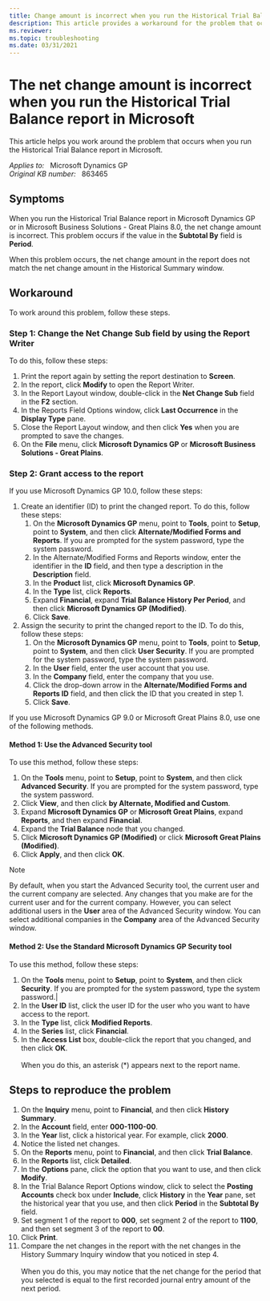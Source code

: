 ```yaml
---
title: Change amount is incorrect when you run the Historical Trial Balance report
description: This article provides a workaround for the problem that occurs when you run the Historical Trial Balance report in Microsoft.
ms.reviewer: 
ms.topic: troubleshooting
ms.date: 03/31/2021
---
```

# The net change amount is incorrect when you run the Historical Trial Balance report in Microsoft

This article helps you work around the problem that occurs when you run the Historical Trial Balance report in Microsoft.

_Applies to:_ &nbsp; Microsoft Dynamics GP  
_Original KB number:_ &nbsp; 863465

## Symptoms

When you run the Historical Trial Balance report in Microsoft Dynamics GP or in Microsoft Business Solutions - Great Plains 8.0, the net change amount is incorrect. This problem occurs if the value in the **Subtotal By** field is **Period**.

When this problem occurs, the net change amount in the report does not match the net change amount in the Historical Summary window.

## Workaround

To work around this problem, follow these steps.

### Step 1: Change the Net Change Sub field by using the Report Writer

To do this, follow these steps:

1. Print the report again by setting the report destination to **Screen**.
2. In the report, click **Modify** to open the Report Writer.
3. In the Report Layout window, double-click in the **Net Change Sub** field in the **F2** section.
4. In the Reports Field Options window, click **Last Occurrence** in the **Display Type** pane.
5. Close the Report Layout window, and then click **Yes** when you are prompted to save the changes.
6. On the **File** menu, click **Microsoft Dynamics GP** or **Microsoft Business Solutions - Great Plains**.

### Step 2: Grant access to the report

If you use Microsoft Dynamics GP 10.0, follow these steps:

1. Create an identifier (ID) to print the changed report. To do this, follow these steps:
    1. On the **Microsoft Dynamics GP** menu, point to **Tools**, point to **Setup**, point to **System**, and then click **Alternate/Modified Forms and Reports**. If you are prompted for the system password, type the system password.
    1. In the Alternate/Modified Forms and Reports window, enter the identifier in the **ID** field, and then type a description in the **Description** field.
    1. In the **Product** list, click **Microsoft Dynamics GP**.
    1. In the **Type** list, click **Reports**.
    1. Expand **Financial**, expand **Trial Balance History Per Period**, and then click **Microsoft Dynamics GP (Modified)**.
    1. Click **Save**.
2. Assign the security to print the changed report to the ID. To do this, follow these steps:
    1. On the **Microsoft Dynamics GP** menu, point to **Tools**, point to **Setup**, point to **System**, and then click **User Security**. If you are prompted for the system password, type the system password.
    1. In the **User** field, enter the user account that you use.
    1. In the **Company** field, enter the company that you use.
    1. Click the drop-down arrow in the **Alternate/Modified Forms and Reports ID** field, and then click the ID that you created in step 1.
    1. Click **Save**.

If you use Microsoft Dynamics GP 9.0 or Microsoft Great Plains 8.0, use one of the following methods.

#### Method 1: Use the Advanced Security tool

To use this method, follow these steps:

1. On the **Tools** menu, point to **Setup**, point to **System**, and then click **Advanced Security**. If you are prompted for the system password, type the system password.
2. Click **View**, and then click **by Alternate, Modified and Custom**.
3. Expand **Microsoft Dynamics GP** or **Microsoft Great Plains**, expand **Reports**, and then expand **Financial**.
4. Expand the **Trial Balance** node that you changed.
5. Click **Microsoft Dynamics GP (Modified)** or click **Microsoft Great Plains (Modified)**.
6. Click **Apply**, and then click **OK**.

> [!NOTE]
> By default, when you start the Advanced Security tool, the current user and the current company are selected. Any changes that you make are for the current user and for the current company. However, you can select additional users in the **User** area of the Advanced Security window. You can select additional companies in the **Company** area of the Advanced Security window.

#### Method 2: Use the Standard Microsoft Dynamics GP Security tool

To use this method, follow these steps:

1. On the **Tools** menu, point to **Setup**, point to **System**, and then click **Security**. If you are prompted for the system password, type the system password.|
2. In the **User ID** list, click the user ID for the user who you want to have access to the report.
3. In the **Type** list, click **Modified Reports**.
4. In the **Series** list, click **Financial**.
5. In the **Access List** box, double-click the report that you changed, and then click **OK**.</br></br>When you do this, an asterisk (*) appears next to the report name.

## Steps to reproduce the problem

1. On the **Inquiry** menu, point to **Financial**, and then click **History Summary**.
2. In the **Account** field, enter **000-1100-00**.
3. In the **Year** list, click a historical year. For example, click **2000**.
4. Notice the listed net changes.
5. On the **Reports** menu, point to **Financial**, and then click **Trial Balance**.
6. In the **Reports** list, click **Detailed**.
7. In the **Options** pane, click the option that you want to use, and then click **Modify**.
8. In the Trial Balance Report Options window, click to select the **Posting Accounts** check box under **Include**, click **History** in the **Year** pane, set the historical year that you use, and then click **Period** in the **Subtotal By** field.
9. Set segment 1 of the report to **000**, set segment 2 of the report to **1100**, and then set segment 3 of the report to **00**.
10. Click **Print**.
11. Compare the net changes in the report with the net changes in the History Summary Inquiry window that you noticed in step 4.</br></br>When you do this, you may notice that the net change for the period that you selected is equal to the first recorded journal entry amount of the next period.
